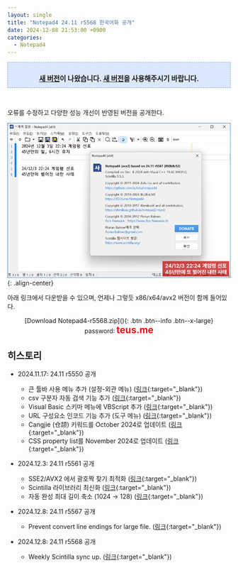 ```yaml
---
layout: single
title: "Notepad4 24.11 r5568 한국어화 공개"
date: 2024-12-08 21:53:00 +0900
categories:
  - Notepad4
---
```


<div style="border-style: dashed; border-width: 1px; border-color: #79a5e4; background-color: #dbe8fb; padding: 10px;"><p style="text-align: center; margin-bottom: 0;"><span style="font-size: 1.111em;"><b><a href="/notepad4/Notepad4-r5622/">새 버전</a>이 나왔습니다. <a href="/notepad4/Notepad4-r5622/">새 버전</a>을 사용해주시기 바랍니다.</b></span></p></div><p><br /></p>

오류를 수정하고 다양한 성능 개선이 반영된 버전을 공개한다.

![image](</images/2024-11-17b/notepad4_Bs64_martial_Q.png>){: .align-center}

아래 링크에서 다운받을 수 있으며, 언제나 그렇듯 x86/x64/avx2 버전이 함께 들어있다.

<div style="text-align: center;" markdown="1">
[Download Notepad4-r5568.zip](</attachment/2024-11-17/Notepad4-r5568.zip>){: .btn .btn--info .btn--x-large}
<br>password꞉ <span style="color: red; font-size: 1.5em;"><b>teus.me</b></span>
</div>

## 히스토리

* 2024.11.17꞉ 24.11 r5550 공개
  * 큰 툴바 사용 메뉴 추가 \(설정-외관 메뉴\) ([링크](https://github.com/zufuliu/notepad4/commit/a263fdd8c89b5aa2a7ddafe8d8828d18b229061f){:target="_blank"})
  * csv 구분자 자동 검색 기능 추가 ([링크](https://github.com/zufuliu/notepad4/commit/4243079afb8961896a7253e01d1b247a1aa3771f){:target="_blank"})
  * Visual Basic 스키마 메뉴에 VBScript 추가 ([링크](https://github.com/zufuliu/notepad4/commit/334360517474825df680e3868a9fc3e305b192eb){:target="_blank"})
  * URL 구성요소 인코드 기능 추가 \(도구 메뉴\) ([링크](https://github.com/zufuliu/notepad4/commit/b6233105e870146e4104303594ea3f6caa5a0b26){:target="_blank"})
  * Cangjie \(仓颉\) 키워드를 October 2024로 업데이트 ([링크](https://github.com/zufuliu/notepad4/commit/b5e879cf5371a3afef919b4df3ec05339f5ffeb4){:target="_blank"})
  * CSS property list를 November 2024로 업데이트 ([링크](https://github.com/zufuliu/notepad4/commit/97aabf13c8513dc268ce9b90d8bfe61c749a1201){:target="_blank"})

* 2024.12.3꞉ 24.11 r5561 공개
  * SSE2/AVX2 에서 괄호짝 찾기 최적화 ([링크](https://github.com/zufuliu/notepad4/commit/b46238352397fc0aa8514370bb38204507e0fd34){:target="_blank"})
  * Scintilla 라이브러리 최신화 ([링크](https://github.com/zufuliu/notepad4/commit/dfce80672480f5aa21100e3e860aec2e8e3f456f){:target="_blank"})
  * 자동 완성 최대 길이 축소 \(1024 → 128\) ([링크](https://github.com/zufuliu/notepad4/commit/d7896f3fda6f3612d7835e513ccc3d8fb385a42a){:target="_blank"})

* 2024.12.8꞉ 24.11 r5567 공개
  * Prevent convert line endings for large file. ([링크](https://github.com/zufuliu/notepad4/commit/850b8c52c932e6f4205e8141c93c0d0e341c0e88){:target="_blank"})

* 2024.12.8꞉ 24.11 r5568 공개
  * Weekly Scintilla sync up. ([링크](https://github.com/zufuliu/notepad4/commit/5bbf68518b63ae8c848a26e251443d66c66a6017){:target="_blank"})
